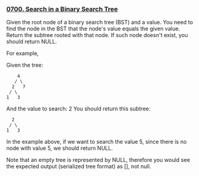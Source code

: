 ### [0700. Search in a Binary Search Tree](https://leetcode.com/problems/search-in-a-binary-search-tree/)

Given the root node of a binary search tree (BST) and a value. You need to find the node in the BST that the node's value equals the given value. Return the subtree rooted with that node. If such node doesn't exist, you should return NULL.

For example, 

Given the tree:

        4
       / \
      2   7
     / \
    1   3

And the value to search: 2
You should return this subtree:

      2     
     / \   
    1   3
In the example above, if we want to search the value 5, since there is no node with value 5, we should return NULL.

Note that an empty tree is represented by NULL, therefore you would see the expected output (serialized tree format) as [], not null.
